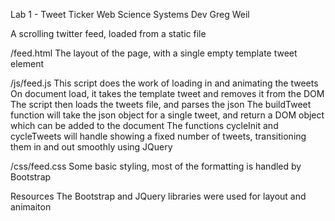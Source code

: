 Lab 1 - Tweet Ticker
Web Science Systems Dev
Greg Weil

A scrolling twitter feed, loaded from a static file

/feed.html
	The layout of the page, with a single empty template tweet element

/js/feed.js
	This script does the work of loading in and animating the tweets
	On document load, it takes the template tweet and removes it from the DOM
		The script then loads the tweets file, and parses the json
	The buildTweet function will take the json object for a single tweet,
		and return a DOM object which can be added to the document
	The functions cycleInit and cycleTweets will handle showing a fixed number
		of tweets, transitioning them in and out smoothly using JQuery

/css/feed.css
	Some basic styling, most of the formatting is handled by Bootstrap

Resources
	The Bootstrap and JQuery libraries were used for layout and animaiton
